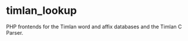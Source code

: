 timlan_lookup
=============

PHP frontends for the Timlan word and affix databases and the Timlan C Parser.
